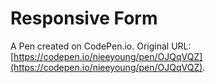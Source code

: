 # Responsive Form

A Pen created on CodePen.io. Original URL: [https://codepen.io/nieeyoung/pen/OJQqVQZ](https://codepen.io/nieeyoung/pen/OJQqVQZ).

